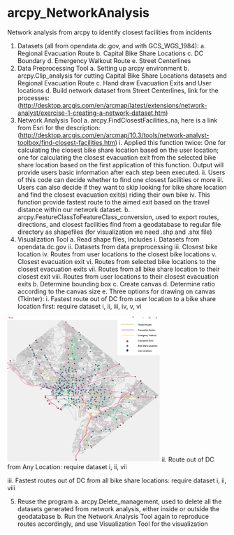 # arcpy_NetworkAnalysis
Network analysis from arcpy to identify closest facilities from incidents
1.	Datasets (all from opendata.dc.gov, and with GCS_WGS_1984):
a.	Regional Evacuation Route
b.	Capital Bike Share Locations
c.	DC Boundary
d.	Emergency Walkout Route
e.	Street Centerlines
2.	Data Preprocessing Tool
a.	Setting up arcpy environment
b.	arcpy.Clip_analysis for cutting Capital Bike Share Locations datasets and Regional Evacuation Route
c.	Hand draw Evacuation Exits and User locations
d.	Build network dataset from Street Centerlines, link for the processes: (http://desktop.arcgis.com/en/arcmap/latest/extensions/network-analyst/exercise-1-creating-a-network-dataset.htm)
3.	Network Analysis Tool
a.	arcpy.FindClosestFacilities_na, here is a link from Esri for the description: (http://desktop.arcgis.com/en/arcmap/10.3/tools/network-analyst-toolbox/find-closest-facilities.htm)
i.	Applied this function twice: One for calculating the closest bike share location based on the user location; one for calculating the closest evacuation exit from the selected bike share location based on the first application of this function. Output will provide users basic information after each step been executed.
ii.	Users of this code can decide whether to find one closest facilities or more
iii.	Users can also decide if they want to skip looking for bike share location and find the closest evacuation exit(s) riding their own bike
iv.	This function provide fastest route to the aimed exit based on the travel distance within our network dataset.
b.	arcpy.FeatureClassToFeatureClass_conversion, used to export routes, directions, and closest facilities find from a geodatabase to regular file directory as shapefiles (for visualization we need .shp and .shx file)
4.	Visualization Tool
a.	Read shape files, includes
i.	Datasets from opendata.dc.gov
ii.	Datasets from data preprocessing
iii.	Closest bike location
iv.	Routes from user locations to the closest bike locations
v.	Closest evacuation exit
vi.	Routes from selected bike locations to the closest evacuation exits
vii.	Routes from all bike share location to their closest exit
viii.	Routes from user locations to their closest evacuation exits
b.	Determine bounding box 
c.	Create canvas
d.	Determine ratio according to the canvas size
e.	Three options for drawing on canvas (Tkinter):
i.	Fastest route out of DC from user location to a bike share location first: 
require dataset i, ii, iii, iv, v, vi
 <img src="data/Option1.png" width="350"/>
ii.	Route out of DC from Any Location: 
require dataset i, ii, vii
 
iii.	Fastest routes out of DC from all bike share locations:
require dataset i, ii, viii
 

5.	Reuse the program
a.	arcpy.Delete_management, used to delete all the datasets generated from network analysis, either inside or outside the geodatabase 
b.	Run the Network Analysis Tool again to reproduce routes accordingly, and use Visualization Tool for the visualization 
